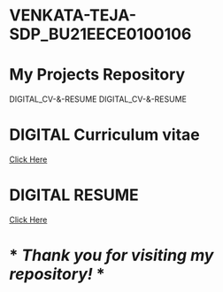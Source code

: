 # VENKATA-TEJA-SDP_BU21EECE0100106

# My Projects Repository

 DIGITAL_CV-&-RESUME
DIGITAL_CV-&-RESUME


# DIGITAL Curriculum vitae

<a href="URL_OF_YOUR_HTML_FILE">Click Here</a>


# DIGITAL RESUME

<a href="URL_OF_YOUR_HTML_FILE">Click Here</a>




# * ***Thank you for visiting my repository!*** *
